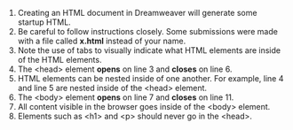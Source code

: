 1. Creating an HTML document in Dreamweaver will generate some startup HTML.
1. Be careful to follow instructions closely. Some submissions were made with a file called **x.html** instead of your name.
1. Note the use of tabs to visually indicate what HTML elements are inside of the HTML elements.
1. The &lt;head&gt; element **opens** on line 3 and **closes** on line 6.
1. HTML elements can be nested inside of one another. For example, line 4 and line 5 are nested inside of the &lt;head&gt; element.
1. The &lt;body&gt; element **opens** on line 7 and **closes** on line 11.
1. All content visible in the browser goes inside of the &lt;body&gt; element.
1. Elements such as &lt;h1&gt; and &lt;p&gt; should never go in the &lt;head&gt;.